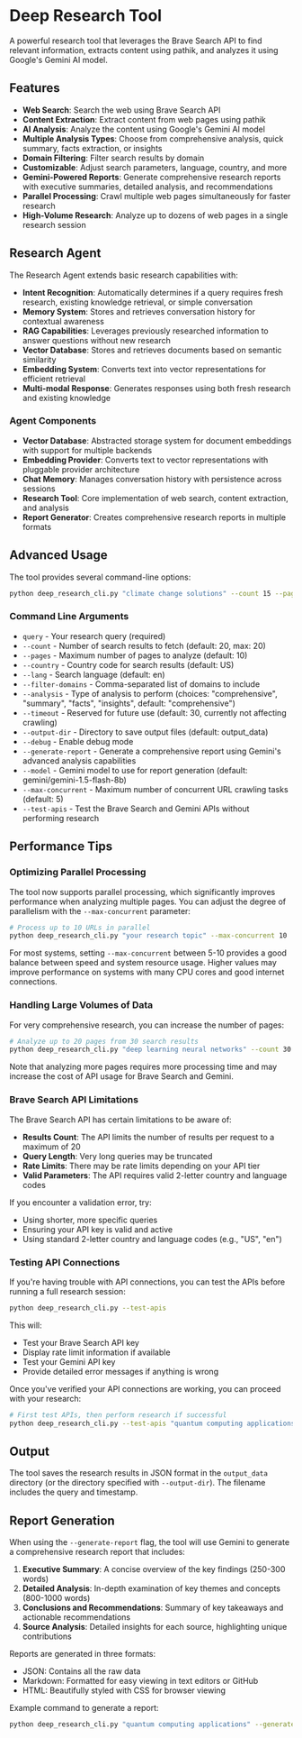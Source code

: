 # Deep Research Tool

A powerful research tool that leverages the Brave Search API to find relevant information, extracts content using pathik, and analyzes it using Google's Gemini AI model.

## Features

- **Web Search**: Search the web using Brave Search API
- **Content Extraction**: Extract content from web pages using pathik
- **AI Analysis**: Analyze the content using Google's Gemini AI model
- **Multiple Analysis Types**: Choose from comprehensive analysis, quick summary, facts extraction, or insights
- **Domain Filtering**: Filter search results by domain
- **Customizable**: Adjust search parameters, language, country, and more
- **Gemini-Powered Reports**: Generate comprehensive research reports with executive summaries, detailed analysis, and recommendations
- **Parallel Processing**: Crawl multiple web pages simultaneously for faster research
- **High-Volume Research**: Analyze up to dozens of web pages in a single research session

## Research Agent

The Research Agent extends basic research capabilities with:

- **Intent Recognition**: Automatically determines if a query requires fresh research, existing knowledge retrieval, or simple conversation
- **Memory System**: Stores and retrieves conversation history for contextual awareness
- **RAG Capabilities**: Leverages previously researched information to answer questions without new research
- **Vector Database**: Stores and retrieves documents based on semantic similarity
- **Embedding System**: Converts text into vector representations for efficient retrieval
- **Multi-modal Response**: Generates responses using both fresh research and existing knowledge

### Agent Components

- **Vector Database**: Abstracted storage system for document embeddings with support for multiple backends
- **Embedding Provider**: Converts text to vector representations with pluggable provider architecture
- **Chat Memory**: Manages conversation history with persistence across sessions
- **Research Tool**: Core implementation of web search, content extraction, and analysis
- **Report Generator**: Creates comprehensive research reports in multiple formats

## Advanced Usage

The tool provides several command-line options:

```bash
python deep_research_cli.py "climate change solutions" --count 15 --pages 5 --analysis insights --filter-domains "nature.com,science.org,nationalgeographic.com" --generate-report
```

### Command Line Arguments

- `query` - Your research query (required)
- `--count` - Number of search results to fetch (default: 20, max: 20)
- `--pages` - Maximum number of pages to analyze (default: 10)
- `--country` - Country code for search results (default: US)
- `--lang` - Search language (default: en)
- `--filter-domains` - Comma-separated list of domains to include
- `--analysis` - Type of analysis to perform (choices: "comprehensive", "summary", "facts", "insights", default: "comprehensive")
- `--timeout` - Reserved for future use (default: 30, currently not affecting crawling)
- `--output-dir` - Directory to save output files (default: output_data)
- `--debug` - Enable debug mode
- `--generate-report` - Generate a comprehensive report using Gemini's advanced analysis capabilities
- `--model` - Gemini model to use for report generation (default: gemini/gemini-1.5-flash-8b)
- `--max-concurrent` - Maximum number of concurrent URL crawling tasks (default: 5)
- `--test-apis` - Test the Brave Search and Gemini APIs without performing research

## Performance Tips

### Optimizing Parallel Processing

The tool now supports parallel processing, which significantly improves performance when analyzing multiple pages. You can adjust the degree of parallelism with the `--max-concurrent` parameter:

```bash
# Process up to 10 URLs in parallel
python deep_research_cli.py "your research topic" --max-concurrent 10
```

For most systems, setting `--max-concurrent` between 5-10 provides a good balance between speed and system resource usage. Higher values may improve performance on systems with many CPU cores and good internet connections.

### Handling Large Volumes of Data

For very comprehensive research, you can increase the number of pages:

```bash
# Analyze up to 20 pages from 30 search results
python deep_research_cli.py "deep learning neural networks" --count 30 --pages 20
```

Note that analyzing more pages requires more processing time and may increase the cost of API usage for Brave Search and Gemini.

### Brave Search API Limitations

The Brave Search API has certain limitations to be aware of:

- **Results Count**: The API limits the number of results per request to a maximum of 20
- **Query Length**: Very long queries may be truncated
- **Rate Limits**: There may be rate limits depending on your API tier
- **Valid Parameters**: The API requires valid 2-letter country and language codes

If you encounter a validation error, try:
- Using shorter, more specific queries
- Ensuring your API key is valid and active
- Using standard 2-letter country and language codes (e.g., "US", "en")

### Testing API Connections

If you're having trouble with API connections, you can test the APIs before running a full research session:

```bash
python deep_research_cli.py --test-apis
```

This will:
- Test your Brave Search API key
- Display rate limit information if available
- Test your Gemini API key
- Provide detailed error messages if anything is wrong

Once you've verified your API connections are working, you can proceed with your research:

```bash
# First test APIs, then perform research if successful
python deep_research_cli.py --test-apis "quantum computing applications"
```

## Output

The tool saves the research results in JSON format in the `output_data` directory (or the directory specified with `--output-dir`). The filename includes the query and timestamp.

## Report Generation

When using the `--generate-report` flag, the tool will use Gemini to generate a comprehensive research report that includes:

1. **Executive Summary**: A concise overview of the key findings (250-300 words)
2. **Detailed Analysis**: In-depth examination of key themes and concepts (800-1000 words)
3. **Conclusions and Recommendations**: Summary of key takeaways and actionable recommendations
4. **Source Analysis**: Detailed insights for each source, highlighting unique contributions

Reports are generated in three formats:
- JSON: Contains all the raw data
- Markdown: Formatted for easy viewing in text editors or GitHub
- HTML: Beautifully styled with CSS for browser viewing

Example command to generate a report:
```bash
python deep_research_cli.py "quantum computing applications" --generate-report --model "gemini/gemini-1.5-flash-8b"
```